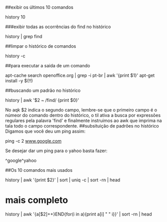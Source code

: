 ##exibir os últimos 10 comandos

history 10

###exibir todas as ocorrências do find no histórico

history | grep find

##limpar o histórico de comandos

history -c

##para executar a saida de um comando

  apt-cache search openoffice.org | grep -i pt-br | awk '{print $1}'
  apt-get install -y $(!!)

##buscando um padrão no histórico

history | awk '$2 ~ /find/ {print $0}'

No aqk $2 indica o segundo campo, lembre-se que o primeiro campo
é o númeor do comando dentro do histórico, o til ativa a busca
por expressões regulares pela palavra 'find' e finalmente instruimos ao
awk que imprima na tala todo o campo correspondente.
##subsituição de padrões no histórico
Digamos que você deu um ping assim:

ping -c 2 www.google.com

Se desejar dar um ping para o yahoo basta fazer:

^google^yahoo

##Os 10 comandos mais usados

history | awk '{print $2}' | sort | uniq -c | sort -rn | head

# mais completo
history | awk '{a[$2]++}END{for(i in a){print a[i] " " i}}' | sort -rn | head




